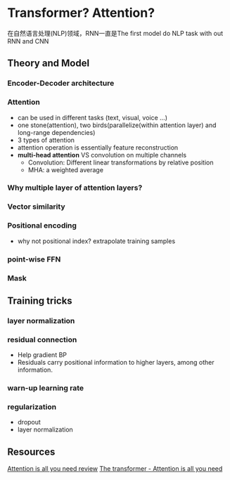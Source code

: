 # Transformer? Attention?
在自然语言处理(NLP)领域，RNN一直是The first model do NLP task with out RNN and CNN
## Theory and Model
### Encoder-Decoder architecture
### Attention
- can be used in different tasks (text, visual, voice ...)
- one stone(attention), two birds(parallelize(within attention layer) and long-range dependencies)
- 3 types of attention
- attention operation is essentially feature reconstruction
- **multi-head attention** VS convolution on multiple channels
	- Convolution: Different linear transformations by relative position
	- MHA: a weighted average 
### Why multiple layer of attention layers?
### Vector similarity
### Positional encoding
- why not positional index? extrapolate training samples
### point-wise FFN
### Mask
## Training tricks
### layer normalization
### residual connection
- Help gradient BP
- Residuals carry positional information to higher layers, among other information.
### warn-up learning rate
### regularization
- dropout
- layer normalization

## Resources
[Attention is all you need review]([https://ricardokleinklein.github.io/2017/11/16/Attention-is-all-you-need.html](https://ricardokleinklein.github.io/2017/11/16/Attention-is-all-you-need.html))
[The transformer - Attention is all you need]([https://mchromiak.github.io/articles/2017/Sep/12/Transformer-Attention-is-all-you-need/#.XTEl6ugzZPY](https://mchromiak.github.io/articles/2017/Sep/12/Transformer-Attention-is-all-you-need/#.XTEl6ugzZPY))
<!--stackedit_data:
eyJoaXN0b3J5IjpbLTE2MDA2OTQyNzAsNjU4OTk5NzQ0LC0xOD
Y5MTc4MjYsMTM2OTYzOTg0NCwtMTExNDg0MTI5MiwyMTI1NjQz
NjUwLC0xNDYzMTUzNDM3LC0yMDA3MzUzNzQ1LC0yMjc1NDExMj
ksLTEzMTU5MTUwNSwxMjE5MDIzMDIxXX0=
-->